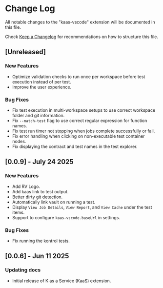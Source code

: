 # Change Log

All notable changes to the "kaas-vscode" extension will be documented in this file.

Check [Keep a Changelog](http://keepachangelog.com/) for recommendations on how to structure this file.

## [Unreleased]

### New Features

- Optimize validation checks to run once per workspace before test execution instead of per test.
- Improve the user experience.

### Bug Fixes

- Fix test execution in multi-workspace setups to use correct workspace folder and git information.
- Fix `--match-test` flag to use correct regular expression for function names.
- Fix test run timer not stopping when jobs complete successfully or fail.
- Fix error handling when clicking on non-executable test container nodes.
- Fix displaying the contract and test names in the test explorer.

## [0.0.9] - July 24 2025

### New Features

- Add RV Logo.
- Add kaas link to test output.
- Better dirty git detection.
- Automatically link vault on running a test.
- Display `View Job Details`, `View Report`, and `View Cache` under the test items.
- Support to configure `kaas-vscode.baseUrl` in settings.

### Bug Fixes

- Fix running the kontrol tests.

## [0.0.6] - Jun 11 2025

### Updating docs

- Initial release of K as a Service (KaaS) extension.
